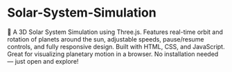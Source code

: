 # Solar-System-Simulation
🌌 A 3D Solar System Simulation using Three.js. Features real-time orbit and rotation of planets around the sun, adjustable speeds, pause/resume controls, and fully responsive design. Built with HTML, CSS, and JavaScript. Great for visualizing planetary motion in a browser. No installation needed — just open and explore!
